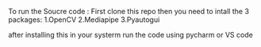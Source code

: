 To run the Soucre code :
First clone this repo then you need to intall the 3 packages:
1.OpenCV
2.Mediapipe
3.Pyautogui

after installing this in your systerm run the code using pycharm or VS code
